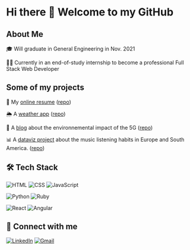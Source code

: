 # Hi there :wave: Welcome to my GitHub

## About Me
:mortar_board: Will graduate in General Engineering in Nov. 2021

:man_technologist: Currently in an end-of-study internship to become a professional Full Stack Web Developer

## Some of my projects
:page_facing_up: My [online resume](https://raphaelchalicarne.github.io/) ([repo](https://github.com/raphaelchalicarne.github.io))

:sun_behind_rain_cloud: A [weather app](https://raphaelchalicarne.github.io/weather-app) ([repo](https://github.com/raphaelchalicarne/weather-app))

:satellite: A [blog](https://raphaelchalicarne.github.io/environnement-5g) about the environnemental impact of the 5G ([repo](https://github.com/raphaelchalicarne/environnement-5g))

:bar_chart: A [dataviz project](https://observablehq.com/collection/@raphaelchalicarne/spotify) about the music listening habits in Europe and South America. ([repo](https://github.com/raphaelchalicarne/MOS5.5-dataviz))

## :hammer_and_wrench: Tech Stack 
![HTML](https://img.shields.io/badge/-HTML-E15622?style=for-the-badge&logo=HTML5&logoColor=white)
![CSS](https://img.shields.io/badge/-CSS-1B7FDE?style=for-the-badge&logo=CSS3&logoColor=white)
![JavaScript](https://img.shields.io/badge/-JavaScript-E7BA15?style=for-the-badge&logo=JavaScript&logoColor=white)

![Python](https://img.shields.io/badge/-Python-3776AB?style=for-the-badge&logo=Python&logoColor=white)
![Ruby](https://img.shields.io/badge/-Ruby-CC342D?style=for-the-badge&logo=Ruby&logoColor=white)

![React](https://img.shields.io/badge/-React-61DAFB?style=for-the-badge&logo=React&logoColor=white)
![Angular](https://img.shields.io/badge/-Angular-DD0031?style=for-the-badge&logo=Angular&logoColor=white)

## :incoming_envelope: Connect with me
[![LinkedIn](https://img.shields.io/badge/-LINKEDIN-0077B5?style=for-the-badge&logo=linkedin&logoColor=white)](https://www.linkedin.com/in/raphael-chalicarne/)
[![Gmail](https://img.shields.io/badge/-GMAIL-D14836?style=for-the-badge&logo=gmail&logoColor=white)](mailto:raphael.chalicarne@outlook.com)

<!--
**raphaelchalicarne/raphaelchalicarne** is a ✨ _special_ ✨ repository because its `README.md` (this file) appears on your GitHub profile.

Here are some ideas to get you started:

- 🔭 I’m currently working on ...
- 🌱 I’m currently learning ...
- 👯 I’m looking to collaborate on ...
- 🤔 I’m looking for help with ...
- 💬 Ask me about ...
- 📫 How to reach me: ...
- 😄 Pronouns: ...
- ⚡ Fun fact: ...
-->
